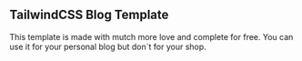 ## TailwindCSS Blog Template
This template is made with mutch more love and complete for free. You can use it for your personal blog but don´t for your shop.

